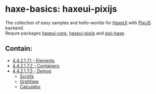 haxe-basics: haxeui-pixijs
=========================

The collection of easy samples and hello-worlds for [HaxeUI](https://github.com/haxeui/haxeui-core) with [PixiJS](http://www.pixijs.com/) backend.<br/>
Requre packages [haxeui-core](https://github.com/haxeui/haxeui-core), [haxeui-pixijs](https://github.com/haxeui/haxeui-pixijs) and [pixi-haxe](https://github.com/pixijs/pixi-haxe).

## Contain:

* [4.4.2.1.7.1 - Elements](./4.4.2.1.7.1_Elements)
* [4.4.2.1.7.2 - Containers](./4.4.2.1.7.2_Containers)
* [4.4.2.1.7.3 - Demos](./4.4.2.1.7.3_Demos)
  * [Scrolls](./4.4.2.1.7.3_Demos/Scrolls)
  * [GridView](./4.4.2.1.7.3_Demos/GridView)
  * [Calculator](./4.4.2.1.7.3_Demos/Calculator)
